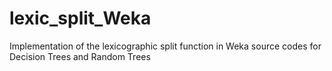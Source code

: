# lexic_split_Weka
Implementation of the lexicographic split function in Weka source codes for Decision Trees and Random Trees

